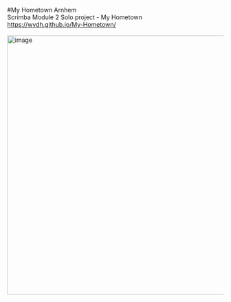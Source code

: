 #My Hometown Arnhem
<br>
Scrimba Module 2 Solo project - My Hometown
<br>
https://wvdh.github.io/My-Hometown/
<br>
<br>
<img width="603" alt="image" src="https://github.com/wvdh/My-Hometown/assets/16451862/cb4d8024-baac-454a-bcf9-e811f77374d7">
